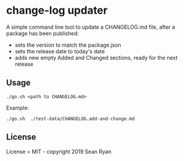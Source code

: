 # change-log updater

A simple command line tool to update a CHANGELOG.md file, after a package has been published:

- sets the version to match the package.json
- sets the release date to today's date 
- adds new empty Added and Changed sections, ready for the next release

## Usage

```
./go.sh <path to CHANGELOG.md>
```

Example:

```
./go.sh  ./test-data/CHANGELOG.add-and-change.md
```

## License

License = MIT - copyright 2019 Sean Ryan
